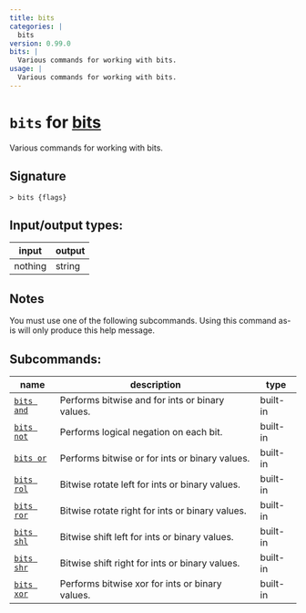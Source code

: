 ```yaml
---
title: bits
categories: |
  bits
version: 0.99.0
bits: |
  Various commands for working with bits.
usage: |
  Various commands for working with bits.
---
```

<!-- This file is automatically generated. Please edit the command in https://github.com/nushell/nushell instead. -->

# `bits` for [bits](/commands/categories/bits.md)

<div class='command-title'>Various commands for working with bits.</div>

## Signature

```> bits {flags} ```


## Input/output types:

| input   | output |
| ------- | ------ |
| nothing | string |

## Notes
You must use one of the following subcommands. Using this command as-is will only produce this help message.

## Subcommands:

| name                                     | description                                     | type     |
| ---------------------------------------- | ----------------------------------------------- | -------- |
| [`bits and`](/commands/docs/bits_and.md) | Performs bitwise and for ints or binary values. | built-in |
| [`bits not`](/commands/docs/bits_not.md) | Performs logical negation on each bit.          | built-in |
| [`bits or`](/commands/docs/bits_or.md)   | Performs bitwise or for ints or binary values.  | built-in |
| [`bits rol`](/commands/docs/bits_rol.md) | Bitwise rotate left for ints or binary values.  | built-in |
| [`bits ror`](/commands/docs/bits_ror.md) | Bitwise rotate right for ints or binary values. | built-in |
| [`bits shl`](/commands/docs/bits_shl.md) | Bitwise shift left for ints or binary values.   | built-in |
| [`bits shr`](/commands/docs/bits_shr.md) | Bitwise shift right for ints or binary values.  | built-in |
| [`bits xor`](/commands/docs/bits_xor.md) | Performs bitwise xor for ints or binary values. | built-in |